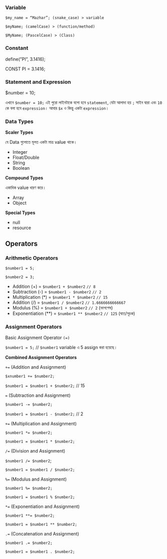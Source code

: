 ### Variable

`$my_name = “Mazhar”; (snake_case) > variable`

`$myName; (camelCase) > (function/method)`

`$MyName; (PascelCase) > (Class)`

### Constant

define(”PI”, 3.1416);

CONST PI = 3.1416;

### Statement and Expression

$number = 10; 

এখানে `$number = 10;` এই পুরো লাইনটাকে বলো হবে `statement`, যেটা আলাদা হয় `;` সাইন দ্বারা এবং `10` কে বলা হবে `expression`। আবার `$x` ও কিন্তু একটা `expression`।  

### Data Types

**Scaler Types**

যে Data গুলোতে মূলত একটা মাত্র value থাকে।

- Integer
- Float/Double
- String
- Boolean

**Compound Types**

একাধিক value ধারণ করে।

- Array
- Object

**Special Types**

- null
- resource

## Operators

### Arithmetic Operators

`$number1 = 5;`

`$number2 = 3;`

- Addition (+) = `$number1 + $number2` `// 8`
- Subtraction (-) = `$number1 - $number2` `// 2`
- Multiplication (*) = `$number1 * $number2` `// 15`
- Addition (/) = `$number1 / $number2` `// 1.6666666666667`
- Modulus (%) = `$number1 + $number2` `// 2` (ভাগশেষ)
- Exponentiation (**) = `$number1 ** $number2` `// 125` (ঘাত/সূচক)

### Assignment Operators

Basic Assignment Operator `(=)` 

`$number1 = 5;` // `$number1` variable এ 5 assign করা হয়েছে।

**Combined Assignment Operators**

`+=` (Addition and Assignment)

`$xnumber1 += $number2;`

`$number1 = $number1 + $number2;` // 15

`=` (Subtraction and Assignment)

`$number1 -= $number2;`

`$number1 = $number1 - $number2;` // 2

`+=` (Multiplication and Assignment)

`$number1 *= $number2;`

`$number1 = $number1 * $number2;`

`/=` (Division and Assignment)

`$number1 /= $number2`;

`$number1 = $number1 / $number2;`

`%=` (Modulus and Assignment)

`$number1 %= $number2;`

`$number1 = $number1 % $number2;`

`*=` (Exponentiation and Assignment)

`$number1 **= $number2;`

`$number1 = $number1 ** $number2;`

`.=` (Concatenation and Assignment)

`$number1 .= $number2;`

`$number1 = $number1 . $number2;`